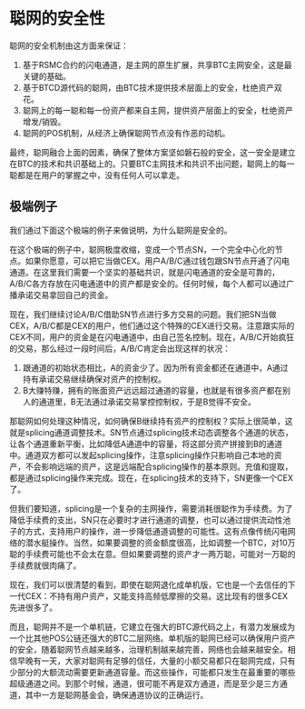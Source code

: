 聪网的安全性
====


聪网的安全机制由这方面来保证：
1. 基于RSMC合约的闪电通道，是主网的原生扩展，共享BTC主网安全，这是最关键的基础。
2. 基于BTCD源代码的聪网，由BTC技术提供技术层面上的安全，杜绝资产双花。
3. 聪网上的每一聪和每一份资产都来自主网，提供资产层面上的安全，杜绝资产增发/销毁。
4. 聪网的POS机制，从经济上确保聪网节点没有作恶的动机。

最终，聪网融合上面的因素，确保了整体方案坚如磐石般的安全，这一安全是建立在BTC的技术和共识基础上的。只要BTC主网技术和共识不出问题，聪网上的每一聪都是在用户的掌握之中，没有任何人可以拿走。


极端例子
---
我们通过下面这个极端的例子来做说明，为什么聪网是安全的。

在这个极端的例子中，聪网极度收缩，变成一个节点SN，一个完全中心化的节点。如果你愿意，可以把它当做CEX。用户A/B/C通过钱包跟SN节点开通了闪电通道。在这里我们需要一个坚实的基础共识，就是闪电通道的安全是可靠的，A/B/C各方存放在闪电通道中的资产都是安全的。任何时候，每个人都可以通过广播承诺交易拿回自己的资金。

现在，我们继续讨论A/B/C借助SN节点进行多方交易的问题。我们把SN当做CEX，A/B/C都是CEX的用户，他们通过这个特殊的CEX进行交易。注意跟实际的CEX不同，用户的资金是在闪电通道中，由自己签名控制。现在，A/B/C开始疯狂的交易，那么经过一段时间后，A/B/C肯定会出现这样的状况：

1. 跟通道的初始状态相比，A的资金少了。因为所有资金都还在通道中，A通过持有承诺交易继续确保对资产的控制权。
2. B大赚特赚，拥有的账面资产远远超过通道的容量，也就是有很多资产都在别人的通道里，B无法通过承诺交易掌控控制权，于是B觉得不安全。

那聪网如何处理这种情况，如何确保B继续持有资产的控制权？实际上很简单，这就是splicing通道调整技术。SN节点通过splicing技术动态调整各个通道的状态，让各个通道重新平衡，比如降低A通道中的容量，将这部分资产拼接到B的通道中。通道双方都可以发起splicing操作，注意splicing操作只影响自己本地的资产，不会影响远端的资产，这是远端配合splicing操作的基本原则。充值和提取，都是通过splicing操作来完成。现在，在splicing技术的支持下，SN更像一个CEX了。

但我们要知道，splicing是一个复杂的主网操作，需要消耗很聪作为手续费。为了降低手续费的支出，SN只在必要时才进行通道的调整，也可以通过提供流动性池子的方式，支持用户的操作，进一步降低通道调整的可能性。这有点像传统闪电网络的潜水艇操作。当然，如果要调整的资金额度很高，比如调整一个BTC，对10万聪的手续费可能也不会太在意。但如果要调整的资产才一两万聪，可能对一万聪的手续费就很肉痛了。

现在，我们可以很清楚的看到，即使在聪网退化成单机版，它也是一个去信任的下一代CEX：不持有用户资产，又能支持高频低摩擦的交易。这比现有的很多CEX先进很多了。

而且，聪网并不是一个单机链，它建立在强大的BTC源代码之上，有潜力发展成为一个比其他POS公链还强大的BTC二层网络。单机版的聪网已经可以确保用户资产的安全，随着聪网节点越来越多，治理机制越来越完善，网络也会越来越安全。相信早晚有一天，大家对聪网有足够的信任，大量的小额交易都只在聪网完成，只有少部分的大额流动需要更新通道容量。而这些操作，可能都只发生在最重要的哪些超级通道之间。到那个时候，通道，很可能不再是双方通道，而是至少是三方通道，其中一方是聪网基金会，确保通道协议的正确运行。

